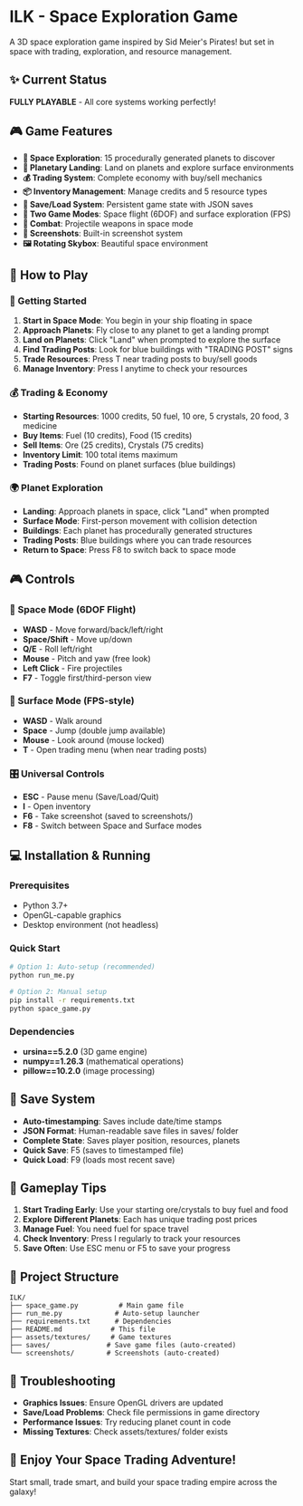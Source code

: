 # ILK - Space Exploration Game

A 3D space exploration game inspired by Sid Meier's Pirates! but set in space with trading, exploration, and resource management.

## ✨ Current Status
**FULLY PLAYABLE** - All core systems working perfectly!

## 🎮 Game Features
- **🌌 Space Exploration**: 15 procedurally generated planets to discover
- **🚀 Planetary Landing**: Land on planets and explore surface environments  
- **💰 Trading System**: Complete economy with buy/sell mechanics
- **📦 Inventory Management**: Manage credits and 5 resource types
- **💾 Save/Load System**: Persistent game state with JSON saves
- **🎯 Two Game Modes**: Space flight (6DOF) and surface exploration (FPS)
- **🔫 Combat**: Projectile weapons in space mode
- **📸 Screenshots**: Built-in screenshot system
- **🖼️ Rotating Skybox**: Beautiful space environment

## 🎯 How to Play

### 🚀 Getting Started
1. **Start in Space Mode**: You begin in your ship floating in space
2. **Approach Planets**: Fly close to any planet to get a landing prompt
3. **Land on Planets**: Click "Land" when prompted to explore the surface
4. **Find Trading Posts**: Look for blue buildings with "TRADING POST" signs
5. **Trade Resources**: Press T near trading posts to buy/sell goods
6. **Manage Inventory**: Press I anytime to check your resources

### 💰 Trading & Economy
- **Starting Resources**: 1000 credits, 50 fuel, 10 ore, 5 crystals, 20 food, 3 medicine
- **Buy Items**: Fuel (10 credits), Food (15 credits)
- **Sell Items**: Ore (25 credits), Crystals (75 credits)
- **Inventory Limit**: 100 total items maximum
- **Trading Posts**: Found on planet surfaces (blue buildings)

### 🌍 Planet Exploration
- **Landing**: Approach planets in space, click "Land" when prompted
- **Surface Mode**: First-person movement with collision detection
- **Buildings**: Each planet has procedurally generated structures
- **Trading Posts**: Blue buildings where you can trade resources
- **Return to Space**: Press F8 to switch back to space mode

## 🎮 Controls

### 🚀 Space Mode (6DOF Flight)
- **WASD** - Move forward/back/left/right
- **Space/Shift** - Move up/down  
- **Q/E** - Roll left/right
- **Mouse** - Pitch and yaw (free look)
- **Left Click** - Fire projectiles
- **F7** - Toggle first/third-person view

### 🚶 Surface Mode (FPS-style)
- **WASD** - Walk around
- **Space** - Jump (double jump available)
- **Mouse** - Look around (mouse locked)
- **T** - Open trading menu (when near trading posts)

### 🎛️ Universal Controls
- **ESC** - Pause menu (Save/Load/Quit)
- **I** - Open inventory
- **F6** - Take screenshot (saved to screenshots/)
- **F8** - Switch between Space and Surface modes

## 💻 Installation & Running

### Prerequisites
- Python 3.7+
- OpenGL-capable graphics
- Desktop environment (not headless)

### Quick Start
```bash
# Option 1: Auto-setup (recommended)
python run_me.py

# Option 2: Manual setup
pip install -r requirements.txt
python space_game.py
```

### Dependencies
- **ursina==5.2.0** (3D game engine)
- **numpy==1.26.3** (mathematical operations) 
- **pillow==10.2.0** (image processing)

## 💾 Save System
- **Auto-timestamping**: Saves include date/time stamps
- **JSON Format**: Human-readable save files in saves/ folder
- **Complete State**: Saves player position, resources, planets
- **Quick Save**: F5 (saves to timestamped file)
- **Quick Load**: F9 (loads most recent save)

## 🎯 Gameplay Tips
1. **Start Trading Early**: Use your starting ore/crystals to buy fuel and food
2. **Explore Different Planets**: Each has unique trading post prices
3. **Manage Fuel**: You need fuel for space travel
4. **Check Inventory**: Press I regularly to track your resources
5. **Save Often**: Use ESC menu or F5 to save your progress

## 📁 Project Structure
```
ILK/
├── space_game.py          # Main game file
├── run_me.py             # Auto-setup launcher  
├── requirements.txt      # Dependencies
├── README.md            # This file
├── assets/textures/     # Game textures
├── saves/              # Save game files (auto-created)
└── screenshots/        # Screenshots (auto-created)
```

## 🐛 Troubleshooting
- **Graphics Issues**: Ensure OpenGL drivers are updated
- **Save/Load Problems**: Check file permissions in game directory
- **Performance Issues**: Try reducing planet count in code
- **Missing Textures**: Check assets/textures/ folder exists

## 🌟 Enjoy Your Space Trading Adventure!

Start small, trade smart, and build your space trading empire across the galaxy! 